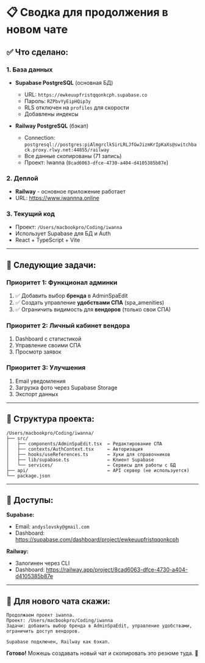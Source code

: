 # 📋 Сводка для продолжения в новом чате

## ✅ Что сделано:

### 1. База данных
- **Supabase PostgreSQL** (основная БД)
  - URL: `https://ewkeuupfristqqonkcph.supabase.co`
  - Пароль: `RZPbvYyEipHQip3y`
  - RLS отключен на `profiles` для скорости
  - Добавлены индексы

- **Railway PostgreSQL** (бэкап)
  - Connection: `postgresql://postgres:piAlmgrclkSirLRLJfGwJizmKrIpKaXs@switchback.proxy.rlwy.net:44855/railway`
  - Все данные скопированы (71 запись)
  - Проект: Iwanna (`8cad6063-dfce-4730-a404-d4105385b87e`)

### 2. Деплой
- **Railway** - основное приложение работает
- URL: https://www.iwannna.online

### 3. Текущий код
- Проект: `/Users/macbookpro/Coding/iwanna`
- Использует Supabase для БД и Auth
- React + TypeScript + Vite

---

## 🎯 Следующие задачи:

### Приоритет 1: Функционал админки
1. ✅ Добавить выбор **бренда** в AdminSpaEdit
2. ✅ Создать управление **удобствами СПА** (spa_amenities)
3. ✅ Ограничить видимость для **вендоров** (только свои СПА)

### Приоритет 2: Личный кабинет вендора
1. Dashboard с статистикой
2. Управление своими СПА
3. Просмотр заявок

### Приоритет 3: Улучшения
1. Email уведомления
2. Загрузка фото через Supabase Storage
3. Экспорт данных

---

## 📂 Структура проекта:
```
/Users/macbookpro/Coding/iwanna/
├── src/
│   ├── components/AdminSpaEdit.tsx  ← Редактирование СПА
│   ├── contexts/AuthContext.tsx     ← Авторизация
│   ├── hooks/useReferences.ts       ← Хуки для справочников
│   ├── lib/supabase.ts              ← Клиент Supabase
│   └── services/                    ← Сервисы для работы с БД
├── api/                             ← API сервер (не используется)
└── package.json
```

---

## 🔑 Доступы:

**Supabase:**
- Email: `andyslovsky@gmail.com`
- Dashboard: https://supabase.com/dashboard/project/ewkeuupfristqqonkcph

**Railway:**
- Залогинен через CLI
- Dashboard: https://railway.app/project/8cad6063-dfce-4730-a404-d4105385b87e

---

## 💬 Для нового чата скажи:

```
Продолжаем проект iwanna.
Проект: /Users/macbookpro/Coding/iwanna
Задачи: добавить выбор бренда в AdminSpaEdit, управление удобствами, ограничить доступ вендоров.

Supabase подключен, Railway как бэкап.
```

**Готово!** Можешь создавать новый чат и скопировать это резюме туда. 🚀